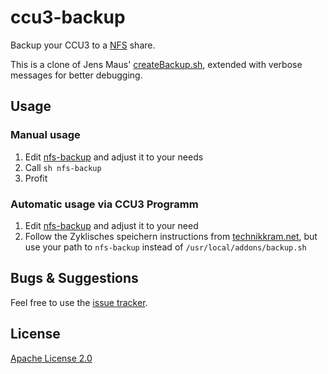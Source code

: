 # ccu3-backup
Backup your CCU3 to a [NFS](https://en.wikipedia.org/wiki/Network_File_System) share.

This is a clone of Jens Maus' [createBackup.sh](https://github.com/jens-maus/RaspberryMatic/blob/master/buildroot-external/overlay/base-raspmatic/bin/createBackup.sh), 
extended with verbose messages for better debugging.

## Usage
### Manual usage
1. Edit [nfs-backup](/blob/master/nfs-backup) and adjust it to your needs
1. Call `sh nfs-backup`
1. Profit

### Automatic usage via CCU3 Programm
1.  Edit [nfs-backup](/blob/master/nfs-backup) and adjust it to your need
1.  Follow the Zyklisches speichern instructions from [technikkram.net](https://technikkram.net/blog/2020/02/10/ccu-raspberrymatic-zyklisches-automatisches-backup-auf-synology-nas/), 
    but use your path to `nfs-backup` instead of `/usr/local/addons/backup.sh`

## Bugs & Suggestions

Feel free to use the [issue tracker](/issue).

## License
[Apache License 2.0](/blob/master/LICENSE)